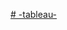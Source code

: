[# -tableau-](https://public.tableau.com/app/profile/ivan.frol8530/viz/TEDresearch_17227670056940/sheet16?publish=yes)
